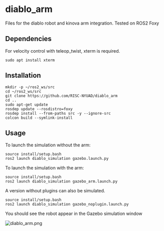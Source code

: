 # diablo_arm
Files for the diablo robot and kinova arm integration. Tested on ROS2 Foxy

## Dependencies
For velocity control with teleop_twist, xterm is required. 
```
sudo apt install xterm
```

## Installation
```
mkdir -p ~/ros2_ws/src
cd ~/ros2_ws/src
git clone https://github.com/RISC-NYUAD/diablo_arm
cd ..
sudo apt-get update
rosdep update --rosdistro=foxy
rosdep install --from-paths src -y --ignore-src 
colcon build --symlink-install
```

## Usage
To launch the simulation without the arm:
```
source install/setup.bash
ros2 launch diablo_simulation gazebo.launch.py
```
To launch the simulation with the arm:
```
source install/setup.bash
ros2 launch diablo_simulation gazebo_arm.launch.py
```
A version without plugins can also be simulated.
```
source install/setup.bash
ros2 launch diablo_simulation gazebo_noplugin.launch.py
```

You should see the robot appear in the Gazebo simulation window

![diablo_arm.png](/docs/diablo_arm.png)
